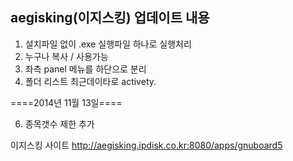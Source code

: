 aegisking(이지스킹) 업데이트 내용
--------------------------------
1. 설치파일 없이 .exe 실행파일 하나로 실행처리
2. 누구나 복사 / 사용가능
3. 좌측 panel 메뉴를 하단으로 분리
4. 폴더 리스트 최근데이타로 activety.

  ====2014년 11월 13일====
  
6. 종목갯수 제한 추가

이지스킹 사이트 http://aegisking.ipdisk.co.kr:8080/apps/gnuboard5

